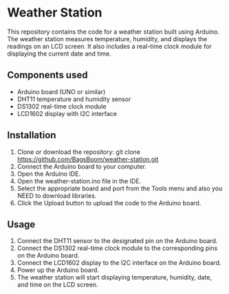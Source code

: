 # Weather Station
This repository contains the code for a weather station built using Arduino. The weather station measures temperature, humidity, and displays the readings on an LCD screen. It also includes a real-time clock module for displaying the current date and time.
## Components used
- Arduino board (UNO or similar)
- DHT11 temperature and humidity sensor
- DS1302 real-time clock module
- LCD1602 display with I2C interface
## Installation
1. Clone or download the repository: git clone https://github.com/BagsBoom/weather-station.git
2. Connect the Arduino board to your computer.
3. Open the Arduino IDE.
4. Open the weather-station.ino file in the IDE.
5. Select the appropriate board and port from the Tools menu and also you NEED to download libraries.
6. Click the Upload button to upload the code to the Arduino board.
## Usage
1. Connect the DHT11 sensor to the designated pin on the Arduino board.
2. Connect the DS1302 real-time clock module to the corresponding pins on the Arduino board.
3. Connect the LCD1602 display to the I2C interface on the Arduino board.
4. Power up the Arduino board.
5. The weather station will start displaying temperature, humidity, date, and time on the LCD screen.


